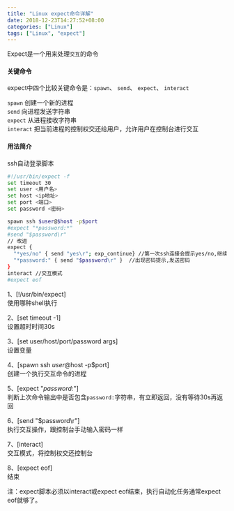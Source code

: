 ```yaml
---
title: "Linux expect命令详解"
date: 2018-12-23T14:27:52+08:00
categories: ["Linux"]
tags: ["Linux", "expect"]
---
```


Expect是一个用来处理`交互`的命令

#### 关键命令

expect中四个比较关键命令是：`spawn`、 `send`、 `expect`、 `interact`

`spawn` 创建一个新的进程    
`send`  向进程发送字符串  
`expect` 从进程接收字符串  
`interact`  把当前进程的控制权交还给用户，允许用户在控制台进行交互  

#### 用法简介

ssh自动登录脚本
```bash
#!/usr/bin/expect -f
set timeout 30
set user <用户名>
set host <ip地址>
set port <端口>
set password <密码>

spawn ssh $user@$host -p$port
#expect "*password:*"
#send "$password\r"
// 改进
expect {
  "*yes/no" { send "yes\r"; exp_continue} //第一次ssh连接会提示yes/no,继续
  "*password:" { send "$password\r" }  //出现密码提示,发送密码
}
interact //交互模式
#expect eof
```
1、[!/usr/bin/expect]  
使用哪种shell执行

2、[set timeout -1]  
设置超时时间30s

3、[set user/host/port/password args]  
设置变量

4、[spawn ssh $user@$host -p$port]  
创建一个执行交互命令的进程

5、[expect "*password:*"]  
判断上次命令输出中是否包含`password:`字符串，有立即返回，没有等待30s再返回

6、[send "$password\r"]  
执行交互操作，跟控制台手动输入密码一样

7、[interact]  
交互模式，将控制权交还控制台

8、[expect eof]  
结束

注：expect脚本必须以interact或expect eof结束，执行自动化任务通常expect eof就够了。